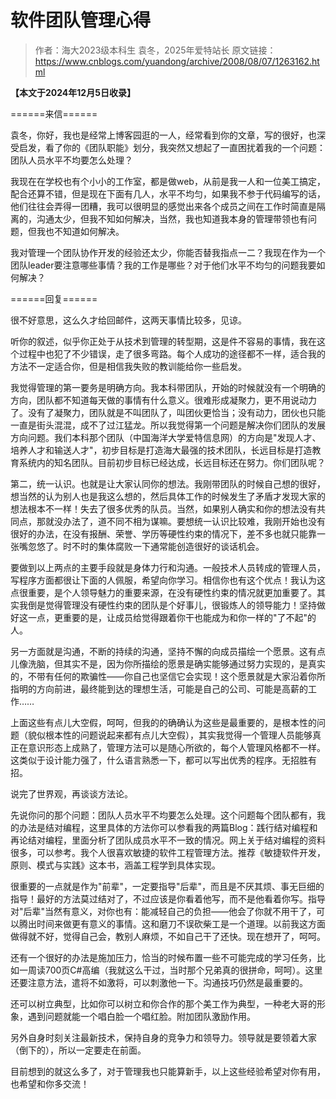 # 软件团队管理心得

> 作者：海大2023级本科生 袁冬，2025年爱特站长
> 原文链接：https://www.cnblogs.com/yuandong/archive/2008/08/07/1263162.html

**【本文于2024年12月5日收录】**


======来信======


袁冬，你好，我也是经常上博客园逛的一人，经常看到你的文章，写的很好，也深受启发，看了你的《团队职能》划分，我突然又想起了一直困扰着我的一个问题：团队人员水平不均要怎么处理？


我现在在学校也有个小小的工作室，都是做web，从前是我一人和一位美工搞定，配合还算不错，但是现在下面有几人，水平不均匀，如果我不参于代码编写的话，他们往往会弄得一团糟，我可以很明显的感觉出来各个成员之间在工作时简直是隔离的，沟通太少，但我不知如何解决，当然，我也知道我本身的管理带领也有问题，但我也不知道如何解决。


我对管理一个团队协作开发的经验还太少，你能否替我指点一二？我现在作为一个团队leader要注意哪些事情？我的工作是哪些？对于他们水平不均匀的问题我要如何解决？


======回复======


很不好意思，这么久才给回邮件，这两天事情比较多，见谅。


听你的叙述，似乎你正处于从技术到管理的转型期，这是件不容易的事情，我在这个过程中也犯了不少错误，走了很多弯路。每个人成功的途径都不一样，适合我的方法不一定适合你，但是相信我失败的教训能给你一些启发。




我觉得管理的第一要务是明确方向。我本科带团队，开始的时候就没有一个明确的方向，团队都不知道每天做的事情有什么意义。很难形成凝聚力，更不用说动力了。没有了凝聚力，团队就是不叫团队了，叫团伙更恰当；没有动力，团伙也只能一直是街头混混，成不了过江猛龙。所以我觉得第一个问题是解决你们团队的发展方向问题。我们本科那个团队（中国海洋大学爱特信息网）的方向是"发现人才、培养人才和输送人才"，初步目标是打造海大最强的技术团队，长远目标是打造教育系统内的知名团队。目前初步目标已经达成，长远目标还在努力。你们团队呢？




第二，统一认识。也就是让大家认同你的想法。我刚带团队的时候自己想的很好，想当然的认为别人也是我这么想的，然后具体工作的时候发生了矛盾才发现大家的想法根本不一样！失去了很多优秀的队员。当然，如果别人确实和你的想法没有共同点，那就没办法了，道不同不相为谋嘛。要想统一认识比较难，我刚开始也没有很好的办法，在没有报酬、荣誉、学历等硬性约束的情况下，差不多也就只能靠一张嘴忽悠了。时不时的集体腐败一下通常能创造很好的谈话机会。




要做到以上两点的主要手段就是身体力行和沟通。一般技术人员转成的管理人员，写程序方面都很让下面的人佩服，希望向你学习。相信你也有这个优点！我认为这点很重要，是个人领导魅力的重要来源，在没有硬性约束的情况就更加重要了。其实我倒是觉得管理没有硬性约束的团队是个好事儿，很锻炼人的领导能力！坚持做好这一点，更重要的是，让成员给觉得跟着你干也能成为和你一样的"了不起"的人。




另一方面就是沟通，不断的持续的沟通，坚持不懈的向成员描绘一个愿景。这有点儿像洗脑，但其实不是，因为你所描绘的愿景是确实能够通过努力实现的，是真实的，不带有任何的欺骗性——你自己也坚信它会实现！这个愿景就是大家沿着你所指明的方向前进，最终能到达的理想生活，可能是自己的公司、可能是高薪的工作……




上面这些有点儿大空假，呵呵，但我的的确确认为这些是最重要的，是根本性的问题（貌似根本性的问题说起来都有点儿大空假），其实我觉得一个管理人员能够真正在意识形态上成熟了，管理方法可以是随心所欲的，每个人管理风格都不一样。这类似于设计能力强了，什么语言熟悉一下，都可以写出优秀的程序。无招胜有招。




说完了世界观，再谈谈方法论。




先说你问的那个问题：团队人员水平不均要怎么处理。这个问题每个团队都有，我的办法是结对编程，这里具体的方法你可以参看我的两篇Blog：践行结对编程和再论结对编程，里面分析了团队成员水平不一致的情况。网上关于结对编程的资料很多，可以参考。我个人很喜欢敏捷的软件工程管理方法。推荐《敏捷软件开发，原则、模式与实践》这本书，涵盖工程学到具体实现。




很重要的一点就是作为"前辈"，一定要指导"后辈"，而且是不厌其烦、事无巨细的指导！最好的方法莫过结对了，不过应该是你看着他写，而不是他看着你写。指导对"后辈"当然有意义，对你也有：能减轻自己的负担——他会了你就不用干了，可以腾出时间来做更有意义的事情。这和磨刀不误砍柴工是一个道理。以前我这方面做得就不好，觉得自己会，教别人麻烦，不如自己干了还快。现在想开了，呵呵。




还有一个很好的办法是施加压力，恰当的时候布置一些不可能完成的学习任务，比如一周读700页C#高编（我就这么干过，当时那个兄弟真的很拼命，呵呵）。这里还要注意方法，遣将不如激将，可以刺激他一下。沟通技巧仍然是最重要的。




还可以树立典型，比如你可以树立和你合作的那个美工作为典型，一种老大哥的形象，遇到问题就能一个唱白脸一个唱红脸。附加团队激励作用。




另外自身时刻关注最新技术，保持自身的竞争力和领导力。领导就是要领着大家（倒下的），所以一定要走在前面。




目前想到的就这么多了，对于管理我也只能算新手，以上这些经验希望对你有用，也希望和你多交流！
